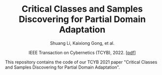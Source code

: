 <div align="center">
 
# Critical Classes and Samples Discovering for Partial Domain Adaptation

Shuang Li, Kaixiong Gong, et al.

IEEE Transaction on Cybernetics (TCYB), 2022.  [[pdf](https://scholar.google.com/citations?view_op=view_citation&hl=zh-CN&user=kBVshUUAAAAJ&citation_for_view=kBVshUUAAAAJ:Se3iqnhoufwC)]
 
</div>
 
This repository contains the code of our TCYB 2021 paper "Critical Classes and Samples Discovering for Partial Domain Adaptation".
